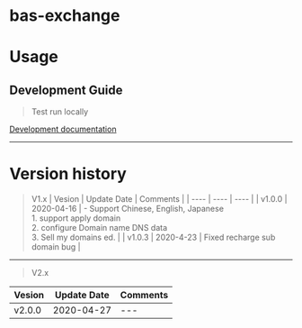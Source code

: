# bas-exchange


# Usage

## Development Guide

> Test run locally

[Development documentation](./docs/README.md) 



----
# Version history


> V1.x
|  Vesion  |  Update Date  |  Comments  |
|  ---- |  ----  | ----  |
| v1.0.0 | 2020-04-16 | - Support Chinese, English, Japanese<br> 1. support apply domain <br> 2. configure Domain name DNS data <br> 3. Sell my domains ed. |
| v1.0.3 | 2020-4-23 | Fixed recharge sub domain bug |


----
> V2.x

|  Vesion  |  Update Date  |  Comments  |
|  ---- |  ----  | ----  |
| v2.0.0 | 2020-04-27 | --- |

